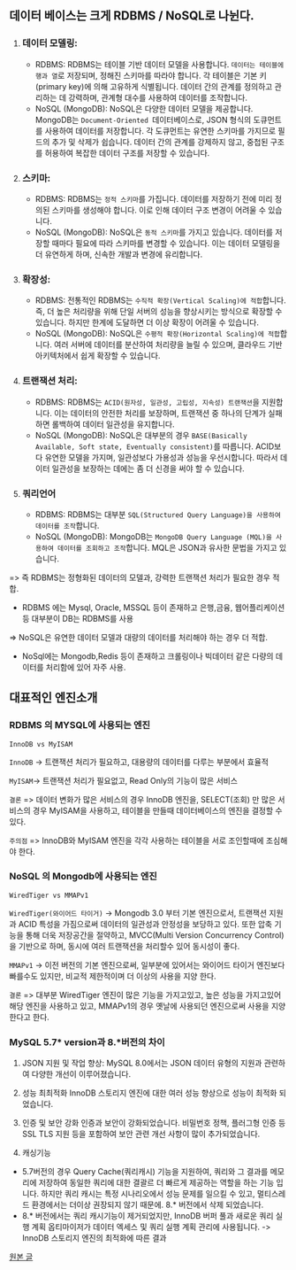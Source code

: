 ## 데이터 베이스는 크게 RDBMS / NoSQL로 나뉜다.

1. ### 데이터 모델링:
    - RDBMS: RDBMS는 테이블 기반 데이터 모델을 사용합니다. `데이터는 테이블에 행과 열`로 저장되며, 정해진 스키마를 따라야 합니다. 각 테이블은 기본 키(primary key)에 의해 고유하게 식별됩니다. 데이터 간의 관계를 정의하고 관리하는 데 강력하며, 관계형 대수를 사용하여 데이터를 조작합니다.
    - NoSQL (MongoDB): NoSQL은 다양한 데이터 모델을 제공합니다. MongoDB는 `Document-Oriented `데이터베이스로, JSON 형식의 도큐먼트를 사용하여 데이터를 저장합니다. 각 도큐먼트는 유연한 스키마를 가지므로 필드의 추가 및 삭제가 쉽습니다. 데이터 간의 관계를 강제하지 않고, 중첩된 구조를 허용하여 복잡한 데이터 구조를 저장할 수 있습니다.
    
2. ### 스키마:
    - RDBMS: RDBMS는 `정적 스키마`를 가집니다. 데이터를 저장하기 전에 미리 정의된 스키마를 생성해야 합니다. 이로 인해 데이터 구조 변경이 어려울 수 있습니다.
    - NoSQL (MongoDB): NoSQL은 `동적 스키마`를 가지고 있습니다. 데이터를 저장할 때마다 필요에 따라 스키마를 변경할 수 있습니다. 이는 데이터 모델링을 더 유연하게 하며, 신속한 개발과 변경에 유리합니다.
    
3. ### 확장성:
    - RDBMS: 전통적인 RDBMS는 `수직적 확장(Vertical Scaling)에 적합`합니다. 즉, 더 높은 처리량을 위해 단일 서버의 성능을 향상시키는 방식으로 확장할 수 있습니다. 하지만 한계에 도달하면 더 이상 확장이 어려울 수 있습니다.
    - NoSQL (MongoDB): NoSQL은 `수평적 확장(Horizontal Scaling)에 적합`합니다. 여러 서버에 데이터를 분산하여 처리량을 늘릴 수 있으며, 클라우드 기반 아키텍처에서 쉽게 확장할 수 있습니다.
    
4. ### 트랜잭션 처리:
    - RDBMS: RDBMS는 `ACID(원자성, 일관성, 고립성, 지속성) 트랜잭션`을 지원합니다. 이는 데이터의 안전한 처리를 보장하며, 트랜잭션 중 하나의 단계가 실패하면 롤백하여 데이터 일관성을 유지합니다.
    - NoSQL (MongoDB): NoSQL은 대부분의 경우 `BASE(Basically Available, Soft state, Eventually consistent)`를 따릅니다. ACID보다 유연한 모델을 가지며, 일관성보다 가용성과 성능을 우선시합니다. 따라서 데이터 일관성을 보장하는 데에는 좀 더 신경을 써야 할 수 있습니다.
    
5. ### 쿼리언어
    - RDBMS: RDBMS는 대부분 `SQL(Structured Query Language)을 사용하여 데이터를 조작`합니다.
    - NoSQL (MongoDB): MongoDB는 `MongoDB Query Language (MQL)을 사용하여 데이터를 조회하고 조작`합니다. MQL은 JSON과 유사한 문법을 가지고 있습니다.


=> 즉 RDBMS는 정형화된 데이터의 모델과, 강력한 트랜잭션 처리가 필요한 경우 적합.
 - RDBMS 에는 Mysql, Oracle, MSSQL 등이 존재하고 은행,금융, 웹어플리케이션 등 대부분이 DB는 RDBMS를 사용

=> NoSQL은 유연한 데이터 모델과 대량의 데이터를 처리해야 하는 경우 더 적합.
-  NoSql에는 Mongodb,Redis 등이 존재하고 크롤링이나 빅데이터 같은 다량의 데이터를 처리함에 있어 자주 사용.

## 대표적인 엔진소개
### RDBMS 의 MYSQL에 사용되는 엔진

`InnoDB vs MyISAM`

`InnoDB` → 트랜잭션 처리가 필요하고, 대용량의 데이터를 다루는 부분에서 효율적

`MyISAM`→ 트랜잭션 처리가 필요없고, Read Only의 기능이 많은 서비스

`결론` => 데이터 변화가 많은 서비스의 경우 InnoDB 엔진을, SELECT(조회) 만 많은 서비스의 경우 MyISAM을 사용하고, 테이블을 만들때 데이터베이스의 엔진을 결정할 수 있다.

`주의점` => InnoDB와 MyISAM 엔진을 각각 사용하는 테이블을 서로 조인할때에 조심해야 한다.

### NoSQL 의 Mongodb에 사용되는 엔진

`WiredTiger vs MMAPv1`

`WiredTiger(와이어드 타이거)` -> Mongodb 3.0 부터 기본 엔진으로서, 트랜잭션 지원과 ACID 특성을 가짐으로써 데이터의 일관성과 안정성을 보당하고 있다. 또한 압축 기능을 통해 더욱 저장공간을 절약하고, MVCC(Multi Version Concurrency Control)을 기반으로 하며, 동시에 여러 트랜잭션을 처리할수 있어 동시성이 좋다.

`MMAPv1` -> 이전 버전의 기본 엔진으로써, 일부분에 있어서는 와이어드 타이거 엔진보다 빠를수도 있지만, 비교적 제한적이며 더 이상의 사용을 지양 한다.

`결론` => 대부분 WiredTiger 엔진이 많은 기능을 가지고있고, 높은 성능을 가지고있어 해당 엔진을 사용하고 있고, MMAPv1의 경우 옛날에 사용되던 엔진으로써 사용을 지양한다고 한다.

### MySQL 5.7* version과 8.*버전의 차이

1. JSON 지원 및 작업 향상:
MySQL 8.0에서는 JSON 데이터 유형의 지원과 관련하여 다양한 개선이 이루어졌습니다. 

2. 성능 최최적화
InnoDB 스토리지 엔진에 대한 여러 성능 향상으로 성능이 최적화 되었습니다.

3. 인증 및 보안 강화
인증과 보안이 강화되었습니다. 비밀번호 정책, 플러그형 인증 등 SSL TLS 지원 등을 포함하여 보안 관련 개선 사항이 많이 추가되었습니다.

4. 캐싱기능
 - 5.7버전의 경우 Query Cache(쿼리캐시) 기능을 지원하여, 쿼리와 그 결과를 메모리에 저장하여 동일한 쿼리에 대한 결괄르 더 빠르게 제공하는 역할을 하는 기능 입니다. 하지만 쿼리 캐시는 특정 시나리오에서 성능 문제를 일으킬 수 있고, 멀티스레드 환경에서는 더이상 권장되지 않기 때문에. 8.* 버전에서 삭제 되었습니다.
 - 8.* 버전에서는 쿼리 캐시기능이 제거되었지만, InnoDB 버퍼 풀과 새로운 쿼리 실행 계획 옵티마이저가 데이터 엑세스 및 쿼리 실행 계획 관리에 사용됩니다. -> InnoDB 스토리지 엔진의 최적화에 따른 결과

[원본 글](https://github.com/24tngus/CS_STUDY/discussions/16#discussion-5456723)